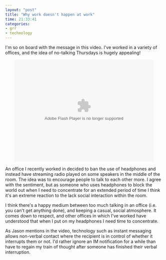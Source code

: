 ```yaml
---
layout: "post"
title: "Why work doesn't happen at work"
time: 21:33:41
categories: 
- grr
- technology
---
```

I'm so on board with the message in this video. I've worked in a variety of offices, and the idea of no-talking Thursdays is hugely appealing!

<div style="text-align:center"><center><object width="446" height="326"><param name="movie" value="http://video.ted.com/assets/player/swf/EmbedPlayer.swf"></param><param name="allowFullScreen" value="true" /><param name="allowScriptAccess" value="always"/><param name="wmode" value="transparent"></param><param name="bgColor" value="#ffffff"></param> <param name="flashvars" value="vu=http://video.ted.com/talks/dynamic/JasonFried_2010X-medium.flv&su=http://images.ted.com/images/ted/tedindex/embed-posters/JasonFried-2010X.embed_thumbnail.jpg&vw=432&vh=240&ap=0&ti=1014&introDuration=15330&adDuration=4000&postAdDuration=830&adKeys=talk=jason_fried_why_work_doesn_t_happen_at_work;year=2010;theme=new_on_ted_com;theme=not_business_as_usual;theme=a_taste_of_tedx;event=TEDxMidwest;&preAdTag=tconf.ted/embed;tile=1;sz=512x288;" /><embed src="http://video.ted.com/assets/player/swf/EmbedPlayer.swf" pluginspace="http://www.macromedia.com/go/getflashplayer" type="application/x-shockwave-flash" wmode="transparent" bgColor="#ffffff" width="446" height="326" allowFullScreen="true" allowScriptAccess="always" flashvars="vu=http://video.ted.com/talks/dynamic/JasonFried_2010X-medium.flv&su=http://images.ted.com/images/ted/tedindex/embed-posters/JasonFried-2010X.embed_thumbnail.jpg&vw=432&vh=240&ap=0&ti=1014&introDuration=15330&adDuration=4000&postAdDuration=830&adKeys=talk=jason_fried_why_work_doesn_t_happen_at_work;year=2010;theme=new_on_ted_com;theme=not_business_as_usual;theme=a_taste_of_tedx;event=TEDxMidwest;"></embed></object></center></div>

An office I recently worked in decided to ban the use of headphones and instead have streaming radio played on some speakers in the middle of the room. The idea was to encourage people to talk to each other more. I agree with the sentiment, but as someone who uses headphones to block the world out when I need to concentrate for an extended period of time I think it's an extreme reaction to the lack social interaction within the room.

I think there's a happy medium between too much talking in an office (i.e. you can't get anything done), and keeping a casual, social atmosphere. It comes down to respect, and other offices in which I've worked have understood that when I put on my headphones I need time to concentrate.

As Jason mentions in the video, technology such as instant messaging allows non-verbal contact where the recipient is in control of whether it interrupts them or not. I'd rather ignore an IM notification for a while than have to regain my train of thought after someone has finished their verbal interruption.